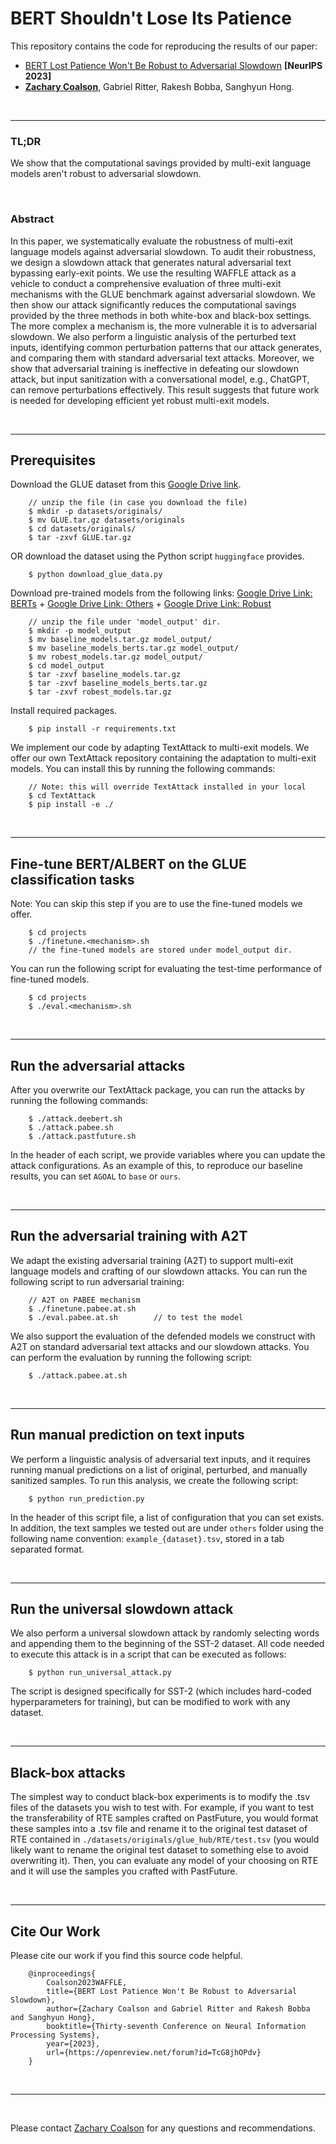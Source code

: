 
# BERT Shouldn't Lose Its Patience

This repository contains the code for reproducing the results of our paper:

- [BERT Lost Patience Won't Be Robust to Adversarial Slowdown]() **[NeurIPS 2023]**
- **[Zachary Coalson](mailto:coalsonz@oregonstate.edu)**, Gabriel Ritter, Rakesh Bobba, Sanghyun Hong.

&nbsp;

----

### TL;DR

We show that the computational savings provided by multi-exit language models aren't robust to adversarial slowdown.

&nbsp;

### Abstract

In this paper, we systematically evaluate the robustness of multi-exit language models against adversarial slowdown. To audit their robustness, we design a slowdown attack that generates natural adversarial text bypassing early-exit points. We use the resulting WAFFLE attack as a vehicle to conduct a comprehensive evaluation of three multi-exit mechanisms with the GLUE benchmark against adversarial slowdown. We then show our attack significantly reduces the computational savings provided by the three methods in both white-box and black-box settings. The more complex a mechanism is, the more vulnerable it is to adversarial slowdown. We also perform a linguistic analysis of the perturbed text inputs, identifying common perturbation patterns that our attack generates, and comparing them with standard adversarial text attacks. Moreover, we show that adversarial training is ineffective in defeating our slowdown attack, but input sanitization with a conversational model, e.g., ChatGPT, can remove perturbations effectively. This result suggests that future work is needed for developing efficient yet robust multi-exit models.

&nbsp;

----

## Prerequisites

Download the GLUE dataset from this [Google Drive link](https://drive.google.com/file/d/1E3YjvukrVRNNo06FdUTbRSf35hnks65Z/view?usp=sharing).

```
    // unzip the file (in case you download the file)
    $ mkdir -p datasets/originals/
    $ mv GLUE.tar.gz datasets/originals
    $ cd datasets/originals/
    $ tar -zxvf GLUE.tar.gz
```

OR download the dataset using the Python script `huggingface` provides.

```
    $ python download_glue_data.py
```


Download pre-trained models from the following links: [Google Drive Link: BERTs](https://drive.google.com/file/d/1xHWlGeTq8wIjnQHsIh_UfcS6Hv-pGEam/view?usp=sharing) + [Google Drive Link: Others](https://drive.google.com/file/d/1BLd43ZECavTVb6-oyoTDJRPOooliriGb/view?usp=sharing) + [Google Drive Link: Robust](https://drive.google.com/file/d/1jfK_EWMoCt4n8IhMJJu07NtYPX2kF5fD/view?usp=share_link)

```
    // unzip the file under 'model_output' dir.
    $ mkdir -p model_output
    $ mv baseline_models.tar.gz model_output/
    $ mv baseline_models_berts.tar.gz model_output/
    $ mv robest_models.tar.gz model_output/
    $ cd model_output
    $ tar -zxvf baseline_models.tar.gz
    $ tar -zxvf baseline_models_berts.tar.gz
    $ tar -zxvf robest_models.tar.gz
```

Install required packages.

```
    $ pip install -r requirements.txt
```

We implement our code by adapting TextAttack to multi-exit models. We offer our own TextAttack repository containing the adaptation to multi-exit models. You can install this by running the following commands: 

```
    // Note: this will override TextAttack installed in your local
    $ cd TextAttack
    $ pip install -e ./
```

&nbsp;

----

## Fine-tune BERT/ALBERT on the GLUE classification tasks

Note: You can skip this step if you are to use the fine-tuned models we offer.

```
    $ cd projects
    $ ./finetune.<mechanism>.sh
    // the fine-tuned models are stored under model_output dir.
```

You can run the following script for evaluating the test-time performance of fine-tuned models.

```
    $ cd projects
    $ ./eval.<mechanism>.sh
```

&nbsp;

----

## Run the adversarial attacks

After you overwrite our TextAttack package, you can run the attacks by running the following commands:

```
    $ ./attack.deebert.sh
    $ ./attack.pabee.sh
    $ ./attack.pastfuture.sh
```

In the header of each script, we provide variables where you can update the attack configurations. As an example of this, to reproduce our baseline results, you can set `AGOAL` to `base` or `ours`.

&nbsp;

----

## Run the adversarial training with A2T

We adapt the existing adversarial training (A2T) to support multi-exit language models and crafting of our slowdown attacks. You can run the following script to run adversarial training:

```
    // A2T on PABEE mechanism
    $ ./finetune.pabee.at.sh
    $ ./eval.pabee.at.sh        // to test the model
```

We also support the evaluation of the defended models we construct with A2T on standard adversarial text attacks and our slowdown attacks. You can perform the evaluation by running the following script:

```
    $ ./attack.pabee.at.sh
```

&nbsp;

----

## Run manual prediction on text inputs

We perform a linguistic analysis of adversarial text inputs, and it requires running manual predictions on a list of original, perturbed, and manually sanitized samples. To run this analysis, we create the following script:

```
    $ python run_prediction.py
```

In the header of this script file, a list of configuration that you can set exists. In addition, the text samples we tested out are under `others` folder using the following name convention: `example_{dataset}.tsv`, stored in a tab separated format.

&nbsp;

----

## Run the universal slowdown attack

We also perform a universal slowdown attack by randomly selecting words and appending them to the beginning of the SST-2 dataset. All code needed to execute this attack is in a script that can be executed as follows:

```
    $ python run_universal_attack.py
```

The script is designed specifically for SST-2 (which includes hard-coded hyperparameters for training), but can be modified to work with any dataset.

&nbsp;

----

## Black-box attacks

The simplest way to conduct black-box experiments is to modify the .tsv files of the datasets you wish to test with. For example, if you want to test the transferability of RTE samples crafted on PastFuture, you would format these samples into a .tsv file and rename it to the original test dataset of RTE contained in `./datasets/originals/glue_hub/RTE/test.tsv` (you would likely want to rename the original test dataset to something else to avoid overwriting it). Then, you can evaluate any model of your choosing on RTE and it will use the samples you crafted with PastFuture.

&nbsp;

----

## Cite Our Work

Please cite our work if you find this source code helpful.

```
    @inproceedings{
        Coalson2023WAFFLE,
        title={BERT Lost Patience Won't Be Robust to Adversarial Slowdown},
        author={Zachary Coalson and Gabriel Ritter and Rakesh Bobba and Sanghyun Hong},
        booktitle={Thirty-seventh Conference on Neural Information Processing Systems},
        year={2023},
        url={https://openreview.net/forum?id=TcG8jhOPdv}
    }
```

&nbsp;

---

&nbsp;

Please contact [Zachary Coalson](mailto:coalsonz@oregonstate.edu) for any questions and recommendations.
